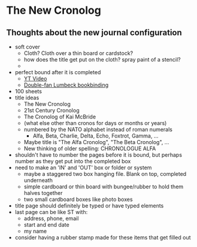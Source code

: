 # The New Cronolog

## Thoughts about the new journal configuration

- soft cover
    - Cloth? Cloth over a thin board or cardstock?
    - how does the title get put on the cloth? spray paint of a stencil?
    - 
- perfect bound after it is completed
    - [YT Video](https://www.youtube.com/watch?v=uHFV3aAMBjw)
    - [Double-fan Lumbeck bookbinding](https://www.youtube.com/watch?v=QTyE4z42EkQ)
- 100 sheets
- title ideas
    - The New Cronolog
    - 21st Century Cronolog
    - The Cronolog of Kai McBride
    - (what else other than cronos for days or months or years)
    - numbered by the NATO alphabet instead of roman numerals
        - Alfa, Beta, Charlie, Delta, Echo, Foxtrot, Gamma, ...
    - Maybe title is "The Alfa Cronolog", "The Beta Cronolog", ...
    - New thinking of older spelling: CHRONOLOGUE ALFA
- shouldn't have to number the pages before it is bound, but perhaps number as they get put into the completed box
- need to make an 'IN' and 'OUT' box or folder or system
    - maybe a staggered two box hanging file. Blank on top, completed underneath
    - simple cardboard or thin board with bungee/rubber to hold them halves together
    - two small cardboard boxes like photo boxes
- title page should definitely be typed or have typed elements
- last page can be like ST with:
    - address, phone, email
    - start and end date
    - my name
- consider having a rubber stamp made for these items that get filled out
